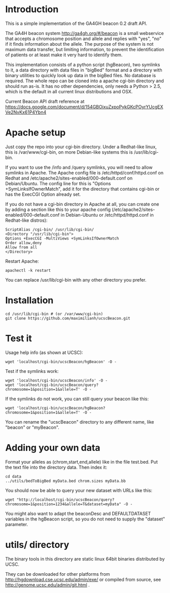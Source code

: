 Introduction
============

This is a simple implementation of the GA4GH beacon 0.2 draft API.

The GA4H beacon system http://ga4gh.org/#/beacon is a small webservice
that accepts a chromosome position and allele and replies with "yes", "no" if
it finds information about the allele.  The purpose of the system is not
maximum data transfer, but limiting information, to prevent the identification
of patients or at least make it very hard to identify them.

This implementation consists of a python script (hgBeacon), two symlinks to it,
a data directory with data files in "bigBed" format and a directory with binary 
utilities to quickly look up data in the bigBed files. No database is required.
The whole repo can be cloned into a apache cgi-bin directory and should run as-is.
It has no other dependencies, only needs a Python > 2.5, which
is the default in all current linux distributions and OSX.

Current Beacon API draft reference at
https://docs.google.com/document/d/154GBOixuZxpoPykGKcPOyrYUcgEXVe2NvKx61P4Ybn4

Apache setup
============

Just copy the repo into your cgi-bin directory.
Under a Redhat-like linux, this is /var/www/cgi-bin, on more Debian-like systems
this is /usr/lib/cgi-bin.

If you want to use the /info and /query symlinks, you will need to allow symlinks 
in Apache. The Apache config file
is /etc/httpd/conf/httpd.conf on Redhat and /etc/apache2/sites-enabled/000-default.conf
on Debian/Ubuntu. The config line for this is "Options +SymLinksIfOwnerMatch", add
it for the directory that contains cgi-bin or has the ExecCGI Option already set.

If you do not have a cgi-bin directory in Apache at all, you can 
create one by adding a section like this to your apache config
(/etc/apache2/sites-enabled/000-default.conf in Debian-Ubuntu or
/etc/httpd/httpd.conf in Redhat-like distros):

    ScriptAlias /cgi-bin/ /usr/lib/cgi-bin/
    <Directory "/usr/lib/cgi-bin">
    Options +ExecCGI -MultiViews +SymLinksIfOwnerMatch
    Order allow,deny
    Allow from all
    </Directory>

Restart Apache:

    apachectl -k restart

You can replace /usr/lib/cgi-bin with any other directory you prefer.

Installation
============

    cd /usr/lib/cgi-bin # (or /var/www/cgi-bin)
    git clone https://github.com/maximilianh/ucscBeacon.git

Test it
=======

Usage help info (as shown at UCSC):

    wget 'localhost/cgi-bin/ucscBeacon/hgBeacon' -O -

Test if the symlinks work:

    wget 'localhost/cgi-bin/ucscBeacon/info' -O -
    wget 'localhost/cgi-bin/ucscBeacon/query?chromosome=1&position=1&allele=T' -O -

If the symlinks do not work, you can still query your beacon like this:

    wget 'localhost/cgi-bin/ucscBeacon/hgBeacon?chromosome=1&position=1&allele=T' -O -

You can rename the "ucscBeacon" directory to any different name, like "beacon"
or "myBeacon".

Adding your own data
====================

Format your alleles as (chrom,start,end,allele) like in the file test.bed.
Put the text file into the directory data.
Then index it:

    cd data
    ../utils/bedToBigBed myData.bed chrom.sizes myData.bb

You should now be able to query your new dataset with URLs like this:

    wget "http://localhost/cgi-bin/ucscBeacon/query?chromosome=1&position=1234&allele=T&dataset=myData" -O -

You might also want to adapt the beaconDesc and DEFAULTDATASET variables 
in the hgBeacon script, so you do not need to supply the "dataset" parameter.

utils/ directory
================

The binary tools in this directory are static linux 64bit binaries distributed
by UCSC.

They can be downloaded for other platforms from
http://hgdownload.cse.ucsc.edu/admin/exe/ or compiled from source, see
http://genome.ucsc.edu/admin/git.html .

